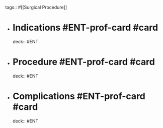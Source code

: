 tags:: #[[Surgical Procedure]]

- # Indications  #ENT-prof-card #card
    deck:: #ENT
- # Procedure  #ENT-prof-card #card
    deck:: #ENT
- # Complications  #ENT-prof-card #card
    deck:: #ENT